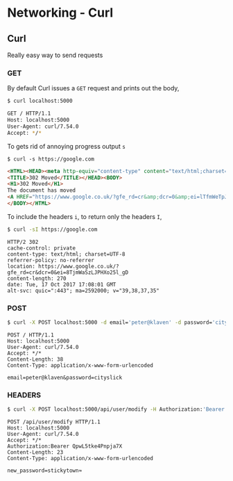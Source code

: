 # Networking - Curl

## Curl
Really easy way to send requests


### GET
By default Curl issues a `GET` request and prints out the body,

```sh
$ curl localhost:5000
```
```sh
GET / HTTP/1.1
Host: localhost:5000
User-Agent: curl/7.54.0
Accept: */*
```

To gets rid of annoying progress output `s`
```$
$ curl -s https://google.com
```
```html
<HTML><HEAD><meta http-equiv="content-type" content="text/html;charset=utf-8">
<TITLE>302 Moved</TITLE></HEAD><BODY>
<H1>302 Moved</H1>
The document has moved
<A HREF="https://www.google.co.uk/?gfe_rd=cr&amp;dcr=0&amp;ei=lTfmWeTpJsv38AeSwYzACA">here</A>.
</BODY></HTML>
```

To include the headers `i`, to return only the headers `I`,
```sh
$ curl -sI https://google.com
```
```
HTTP/2 302
cache-control: private
content-type: text/html; charset=UTF-8
referrer-policy: no-referrer
location: https://www.google.co.uk/?gfe_rd=cr&dcr=0&ei=8TjmWaSzLJPHXo25l_gD
content-length: 270
date: Tue, 17 Oct 2017 17:08:01 GMT
alt-svc: quic=":443"; ma=2592000; v="39,38,37,35"
```

### POST

```sh
$ curl -X POST localhost:5000 -d email='peter@klaven' -d password='cityslicka'
```
```
POST / HTTP/1.1
Host: localhost:5000
User-Agent: curl/7.54.0
Accept: */*
Content-Length: 38
Content-Type: application/x-www-form-urlencoded

email=peter@klaven&password=cityslick
```

### HEADERS

```sh
$ curl -X POST localhost:5000/api/user/modify -H Authorization:'Bearer QpwL5tke4Pnpja7X' -d new_password=stickytown
```
```
POST /api/user/modify HTTP/1.1
Host: localhost:5000
User-Agent: curl/7.54.0
Accept: */*
Authorization:Bearer QpwL5tke4Pnpja7X
Content-Length: 23
Content-Type: application/x-www-form-urlencoded

new_password=stickytown≈
```
